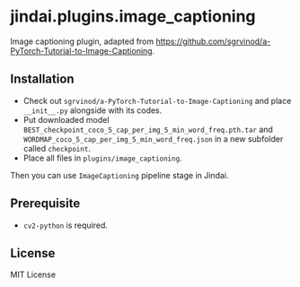 # jindai.plugins.image_captioning
Image captioning plugin, adapted from https://github.com/sgrvinod/a-PyTorch-Tutorial-to-Image-Captioning.

## Installation

- Check out `sgrvinod/a-PyTorch-Tutorial-to-Image-Captioning` and place `__init__.py` alongside with its codes.
- Put downloaded model `BEST_checkpoint_coco_5_cap_per_img_5_min_word_freq.pth.tar` and `WORDMAP_coco_5_cap_per_img_5_min_word_freq.json` in a new subfolder called `checkpoint`.
- Place all files in `plugins/image_captioning`.

Then you can use `ImageCaptioning` pipeline stage in Jindai.

## Prerequisite

- `cv2-python` is required.

## License

MIT License
